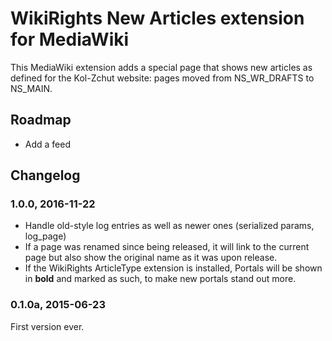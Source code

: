 WikiRights New Articles extension for MediaWiki
===============================================

This MediaWiki extension adds a special page that shows new articles as
defined for the Kol-Zchut website: pages moved from NS_WR_DRAFTS to
NS_MAIN.

## Roadmap
- Add a feed

## Changelog

### 1.0.0, 2016-11-22
- Handle old-style log entries as well as newer ones (serialized params,
  log_page)
- If a page was renamed since being released, it will link to the
  current page but also show the original name as it was upon release.
- If the WikiRights ArticleType extension is installed, Portals 
  will be shown in **bold** and marked as such, to make new portals
  stand out more.

### 0.1.0a, 2015-06-23
First version ever.
